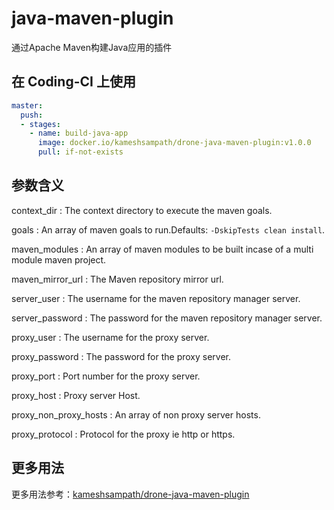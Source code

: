 # java-maven-plugin

通过Apache Maven构建Java应用的插件

## 在 Coding-CI 上使用

```yml
master:
  push:
  - stages:
    - name: build-java-app
      image: docker.io/kameshsampath/drone-java-maven-plugin:v1.0.0
      pull: if-not-exists
```

## 参数含义

context_dir
: The context directory to execute the maven goals.

goals
: An array of maven goals to run.Defaults: `-DskipTests clean install`.

maven_modules
: An array of maven modules to be built incase of a multi module maven project.

maven_mirror_url
: The Maven repository mirror url.

server_user
: The username for the maven repository manager server.

server_password
: The password for the maven repository manager server.

proxy_user
: The username for the proxy server.

proxy_password
: The password for the proxy server.

proxy_port
: Port number for the proxy server.

proxy_host
: Proxy server Host.

proxy_non_proxy_hosts
: An array of non proxy server hosts.

proxy_protocol
: Protocol for the proxy ie http or https.

## 更多用法

更多用法参考：[kameshsampath/drone-java-maven-plugin](https://github.com/kameshsampath/drone-java-maven-plugin)
